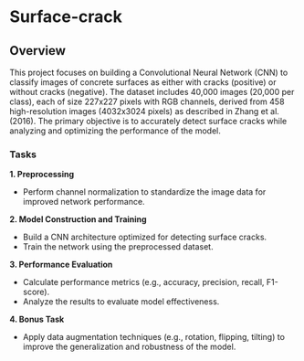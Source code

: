 # Surface-crack


## Overview
This project focuses on building a Convolutional Neural Network (CNN) to classify images of concrete surfaces as either with cracks (positive) or without cracks (negative). The dataset includes 40,000 images (20,000 per class), each of size 227x227 pixels with RGB channels, derived from 458 high-resolution images (4032x3024 pixels) as described in Zhang et al. (2016). The primary objective is to accurately detect surface cracks while analyzing and optimizing the performance of the model.

### Tasks
**1.  Preprocessing**

*  Perform channel normalization to standardize the image data for improved network performance.
  
**2.  Model Construction and Training**

*  Build a CNN architecture optimized for detecting surface cracks.
*  Train the network using the preprocessed dataset.
  
**3.  Performance Evaluation**

*  Calculate performance metrics (e.g., accuracy, precision, recall, F1-score).
*  Analyze the results to evaluate model effectiveness.

**4.  Bonus Task**

*  Apply data augmentation techniques (e.g., rotation, flipping, tilting) to improve the generalization and robustness of the model.
